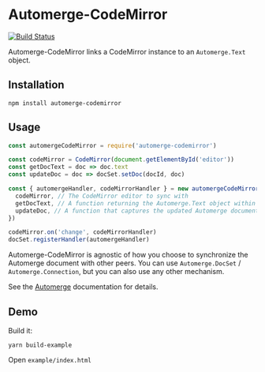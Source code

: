 # Automerge-CodeMirror

[![Build Status](https://travis-ci.org/aslakhellesoy/automerge-codemirror.svg?branch=master)](https://travis-ci.org/aslakhellesoy/automerge-codemirror)

Automerge-CodeMirror links a CodeMirror instance to an `Automerge.Text` object.

## Installation

    npm install automerge-codemirror

## Usage

```javascript
const automergeCodeMirror = require('automerge-codemirror')

const codeMirror = CodeMirror(document.getElementById('editor'))
const getDocText = doc => doc.text
const updateDoc = doc => docSet.setDoc(docId, doc)

const { automergeHandler, codeMirrorHandler } = new automergeCodeMirror({
  codeMirror, // The CodeMirror editor to sync with
  getDocText, // A function returning the Automerge.Text object within the Automerge document
  updateDoc, // A function that captures the updated Automerge document (whenever the editor changes)
})

codeMirror.on('change', codeMirrorHandler)
docSet.registerHandler(automergeHandler)
```

Automerge-CodeMirror is agnostic of how you choose to synchronize the Automerge document
with other peers. You can use `Automerge.DocSet` / `Automerge.Connection`, but you can also
use any other mechanism.

See the [Automerge](https://github.com/automerge/automerge) documentation for details.

## Demo

Build it:

    yarn build-example

Open `example/index.html`
